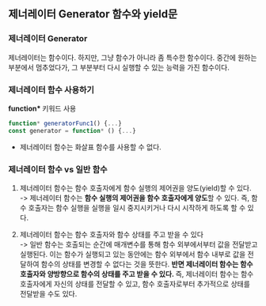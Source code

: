 ## 제너레이터 Generator 함수와 yield문

### 제너레이터 Generator
제너레이터는 함수이다. 하지만, 그냥 함수가 아니라 좀 특수한 함수이다.
중간에 원하는 부분에서 멈추었다가, 그 부분부터 다시 실행할 수 있는 능력을 가진 함수이다. 

### 제너레이터 함수 사용하기
<b>function* </b>키워드 사용

```js
function* generatorFunc1() {...}
const generator = function* () {...}
```

+ 제너레이터 함수는 화살표 함수를 사용할 수 없다.

### 제너레이터 함수 vs 일반 함수
1. 제너레이터 함수는 함수 호출자에게 함수 실행의 제어권을 양도(yield)할 수 있다. </br>
 -> 제너레이터 함수는 <b>함수 실행의 제어권을 함수 호출자에게 양도</b>할 수 있다. 즉, 함수 호출자는 함수 실행을 실행을 일시 중지시키거나 다시 시작하게 하도록 할 수 있다.

2. 제너레이터 함수는 함수 호출자와 함수 상태를 주고 받을 수 있다</br>
-> 일반 함수는 호출되는 순간에 매개변수를 통해 함수 외부에서부터 값을 전달받고 실행된다. 이는 함수가 실행되고 있는 동안에는 함수 외부에서 함수 내부로 값을 전달하여 함수의 상태를 변경할 수 없다는 것을 뜻한다. 
<b>반면 제너레이터 함수는 함수 호출자와 양방향으로 함수의 상태를 주고 받을 수 있다. </b> 즉, 제너레이터 함수는 함수 호출자에게 자신의 상태를 전달할 수 있고, 함수 호출자로부터 추가적으로 상태를 전달받을 수도 있다.
